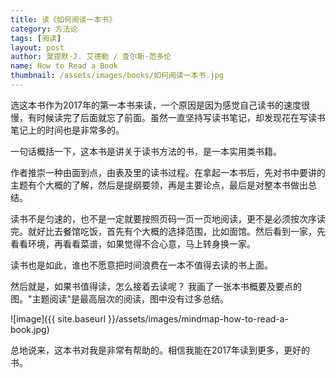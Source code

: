 ```yaml
---
title: 读《如何阅读一本书》 
category: 方法论  
tags: [阅读]  
layout: post  
author: 莫提默·J. 艾德勒 / 查尔斯·范多伦  
name: How to Read a Book 
thumbnail: /assets/images/books/如何阅读一本书.jpg
---
```


选这本书作为2017年的第一本书来读，一个原因是因为感觉自己读书的速度很慢，有时候读完了后面就忘了前面。虽然一直坚持写读书笔记，却发现花在写读书笔记上的时间也是非常多的。

一句话概括一下，这本书是讲关于读书方法的书，是一本实用类书籍。

作者推崇一种由面到点，由表及里的读书过程。在拿起一本书后，先对书中要讲的主题有个大概的了解，然后是提纲要领，再是主要论点，最后是对整本书做出总结。

读书不是匀速的，也不是一定就要按照页码一页一页地阅读，更不是必须按次序读完。就好比去餐馆吃饭，首先有个大概的选择范围，比如面馆。然后看到一家，先看看环境，再看看菜谱，如果觉得不合心意，马上转身换一家。

读书也是如此，谁也不愿意把时间浪费在一本不值得去读的书上面。

然后就是，如果书值得读，怎么接着去读呢？ 我画了一张本书概要及要点的图。"主题阅读"是最高层次的阅读，图中没有过多总结。


![image]({{ site.baseurl }}/assets/images/mindmap-how-to-read-a-book.jpg)

总地说来，这本书对我是非常有帮助的。相信我能在2017年读到更多，更好的书。